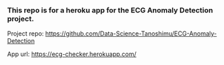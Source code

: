 ### This repo is for a heroku app for the ECG Anomaly Detection project.

Project repo: https://github.com/Data-Science-Tanoshimu/ECG-Anomaly-Detection

App url: https://ecg-checker.herokuapp.com/
